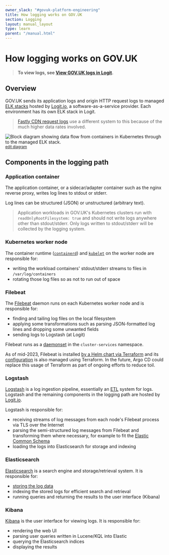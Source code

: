 ```yaml
---
owner_slack: "#govuk-platform-engineering"
title: How logging works on GOV.UK
section: Logging
layout: manual_layout
type: learn
parent: "/manual.html"
---
```


# How logging works on GOV.UK

> **To view logs, see [View GOV.UK logs in Logit](/manual/logit.html).**

## Overview

GOV.UK sends its application logs and origin HTTP request logs to managed [ELK
stacks](https://logit.io/blog/post/elk-stack-guide/#what-is-the-elk-stack)
hosted by [Logit.io](https://logit.io/), a software-as-a-service provider. Each
environment has its own ELK stack in Logit.

> [Fastly CDN request logs](/manual/query-cdn-logs.html) use a different system
> to this because of the much higher data rates involved.

![Block diagram showing data flow from containers in Kubernetes through to the
managed ELK
stack.](https://docs.google.com/drawings/d/1m0ls6d7dEkHeRgLLnrXrtDOUSnptF3npzJCxrYqmZ5I/export/svg)
<small>
[edit diagram](https://docs.google.com/drawings/d/1m0ls6d7dEkHeRgLLnrXrtDOUSnptF3npzJCxrYqmZ5I/edit)
</small>

## Components in the logging path

### Application container

The application container, or a sidecar/adapter container such as the nginx
reverse proxy, writes log lines to stdout or stderr.

Log lines can be structured (JSON) or unstructured (arbitrary text).

> Application workloads in GOV.UK's Kubernetes clusters run with
> `readOnlyRootFilesystem: true` and should not write logs anywhere other than
> stdout/stderr. Only logs written to stdout/stderr will be collected by the
> logging system.

### Kubernetes worker node

The container runtime ([`containerd`](https://containerd.io/)) and
[`kubelet`](https://kubernetes.io/docs/reference/command-line-tools-reference/kubelet/)
on the worker node are responsible for:

- writing the workload containers' stdout/stderr streams to files in
  `/var/log/containers`
- rotating those log files so as not to run out of space

### Filebeat

The
[Filebeat](https://www.elastic.co/guide/en/beats/filebeat/current/filebeat-overview.html)
daemon runs on each Kubernetes worker node and is responsible for:

- finding and tailing log files on the local filesystem
- applying some transformations such as parsing JSON-formatted log lines and
  dropping some unwanted fields
- sending logs to Logstash (at Logit)

Filebeat runs as a
[daemonset](https://kubernetes.io/docs/concepts/workloads/controllers/daemonset/)
in the `cluster-services` namespace.

As of mid-2023, Filebeat is installed [by a Helm chart via
Terraform](https://github.com/alphagov/govuk-infrastructure/blob/main/terraform/deployments/cluster-services/logging.tf)
and its
[configuration](https://github.com/alphagov/govuk-infrastructure/blob/main/terraform/deployments/cluster-services/filebeat.yml)
is also managed using Terraform. In the future, Argo CD could replace this
usage of Terraform as part of ongoing efforts to reduce toil.

### Logstash

[Logstash](https://www.elastic.co/guide/en/logstash/current/introduction.html)
is a log ingestion pipeline, essentially an
[ETL](https://en.wikipedia.org/wiki/Extract,_transform,_load) system for logs.
Logstash and the remaining components in the logging path are hosted by
[Logit.io](https://logit.io/).

Logstash is responsible for:

- receiving streams of log messages from each node's Filebeat process via TLS
  over the Internet
- parsing the semi-structured log messages from Filebeat and transforming them
  where necessary, for example to fit the [Elastic Common
  Schema](https://www.elastic.co/guide/en/ecs/current/index.html)
- loading the logs into Elasticsearch for storage and indexing

### Elasticsearch

[Elasticsearch](https://www.elastic.co/what-is/elasticsearch) is a search
engine and storage/retrieval system. It is responsible for:

- [storing the log data](https://www.elastic.co/blog/found-dive-into-elasticsearch-storage)
- indexing the stored logs for efficient search and retrieval
- running queries and returning the results to the user interface (Kibana)

### Kibana

[Kibana](https://www.elastic.co/what-is/kibana) is the user interface for
viewing logs. It is responsible for:

- rendering the web UI
- parsing user queries written in Lucene/KQL into Elastic
- querying the Elasticsearch indices
- displaying the results
